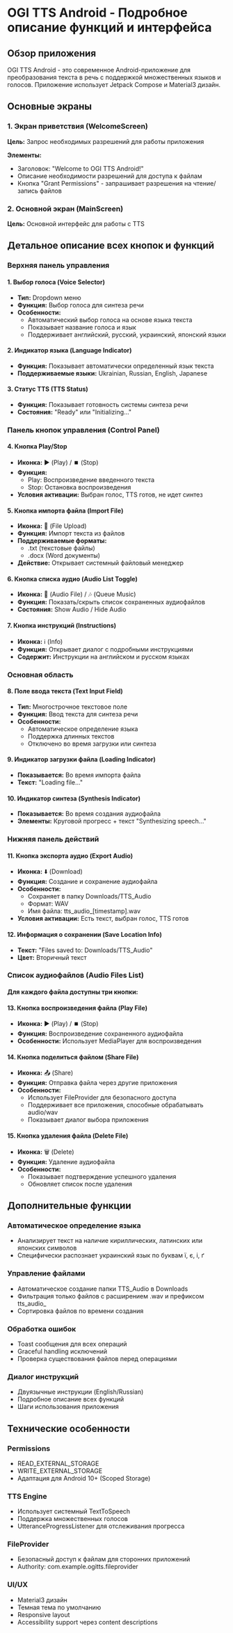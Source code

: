 # OGI TTS Android - Подробное описание функций и интерфейса

## Обзор приложения
OGI TTS Android - это современное Android-приложение для преобразования текста в речь с поддержкой множественных языков и голосов. Приложение использует Jetpack Compose и Material3 дизайн.

## Основные экраны

### 1. Экран приветствия (WelcomeScreen)
**Цель:** Запрос необходимых разрешений для работы приложения

**Элементы:**
- Заголовок: "Welcome to OGI TTS Android!"
- Описание необходимости разрешений для доступа к файлам
- Кнопка "Grant Permissions" - запрашивает разрешения на чтение/запись файлов

### 2. Основной экран (MainScreen)
**Цель:** Основной интерфейс для работы с TTS

## Детальное описание всех кнопок и функций

### Верхняя панель управления

#### 1. Выбор голоса (Voice Selector)
- **Тип:** Dropdown меню
- **Функция:** Выбор голоса для синтеза речи
- **Особенности:**
  - Автоматический выбор голоса на основе языка текста
  - Показывает название голоса и язык
  - Поддерживает английский, русский, украинский, японский языки

#### 2. Индикатор языка (Language Indicator)
- **Функция:** Показывает автоматически определенный язык текста
- **Поддерживаемые языки:** Ukrainian, Russian, English, Japanese

#### 3. Статус TTS (TTS Status)
- **Функция:** Показывает готовность системы синтеза речи
- **Состояния:** "Ready" или "Initializing..."

### Панель кнопок управления (Control Panel)

#### 4. Кнопка Play/Stop
- **Иконка:** ▶️ (Play) / ⏹️ (Stop)
- **Функция:**
  - Play: Воспроизведение введенного текста
  - Stop: Остановка воспроизведения
- **Условия активации:** Выбран голос, TTS готов, не идет синтез

#### 5. Кнопка импорта файла (Import File)
- **Иконка:** 📁 (File Upload)
- **Функция:** Импорт текста из файлов
- **Поддерживаемые форматы:**
  - .txt (текстовые файлы)
  - .docx (Word документы)
- **Действие:** Открывает системный файловый менеджер

#### 6. Кнопка списка аудио (Audio List Toggle)
- **Иконка:** 🎵 (Audio File) / 🎶 (Queue Music)
- **Функция:** Показать/скрыть список сохраненных аудиофайлов
- **Состояния:** Show Audio / Hide Audio

#### 7. Кнопка инструкций (Instructions)
- **Иконка:** ℹ️ (Info)
- **Функция:** Открывает диалог с подробными инструкциями
- **Содержит:** Инструкции на английском и русском языках

### Основная область

#### 8. Поле ввода текста (Text Input Field)
- **Тип:** Многострочное текстовое поле
- **Функция:** Ввод текста для синтеза речи
- **Особенности:**
  - Автоматическое определение языка
  - Поддержка длинных текстов
  - Отключено во время загрузки или синтеза

#### 9. Индикатор загрузки файла (Loading Indicator)
- **Показывается:** Во время импорта файла
- **Текст:** "Loading file..."

#### 10. Индикатор синтеза (Synthesis Indicator)
- **Показывается:** Во время создания аудиофайла
- **Элементы:** Круговой прогресс + текст "Synthesizing speech..."

### Нижняя панель действий

#### 11. Кнопка экспорта аудио (Export Audio)
- **Иконка:** ⬇️ (Download)
- **Функция:** Создание и сохранение аудиофайла
- **Особенности:**
  - Сохраняет в папку Downloads/TTS_Audio
  - Формат: WAV
  - Имя файла: tts_audio_[timestamp].wav
- **Условия активации:** Есть текст, выбран голос, TTS готов

#### 12. Информация о сохранении (Save Location Info)
- **Текст:** "Files saved to: Downloads/TTS_Audio"
- **Цвет:** Вторичный текст

### Список аудиофайлов (Audio Files List)

#### Для каждого файла доступны три кнопки:

#### 13. Кнопка воспроизведения файла (Play File)
- **Иконка:** ▶️ (Play) / ⏹️ (Stop)
- **Функция:** Воспроизведение сохраненного аудиофайла
- **Особенности:** Использует MediaPlayer для воспроизведения

#### 14. Кнопка поделиться файлом (Share File)
- **Иконка:** 📤 (Share)
- **Функция:** Отправка файла через другие приложения
- **Особенности:**
  - Использует FileProvider для безопасного доступа
  - Поддерживает все приложения, способные обрабатывать audio/wav
  - Показывает диалог выбора приложения

#### 15. Кнопка удаления файла (Delete File)
- **Иконка:** 🗑️ (Delete)
- **Функция:** Удаление аудиофайла
- **Особенности:**
  - Показывает подтверждение успешного удаления
  - Обновляет список после удаления

## Дополнительные функции

### Автоматическое определение языка
- Анализирует текст на наличие кириллических, латинских или японских символов
- Специфически распознает украинский язык по буквам ї, є, і, ґ

### Управление файлами
- Автоматическое создание папки TTS_Audio в Downloads
- Фильтрация только файлов с расширением .wav и префиксом tts_audio_
- Сортировка файлов по времени создания

### Обработка ошибок
- Toast сообщения для всех операций
- Graceful handling исключений
- Проверка существования файлов перед операциями

### Диалог инструкций
- Двуязычные инструкции (English/Russian)
- Подробное описание всех функций
- Шаги использования приложения

## Технические особенности

### Permissions
- READ_EXTERNAL_STORAGE
- WRITE_EXTERNAL_STORAGE
- Адаптация для Android 10+ (Scoped Storage)

### TTS Engine
- Использует системный TextToSpeech
- Поддержка множественных голосов
- UtteranceProgressListener для отслеживания прогресса

### FileProvider
- Безопасный доступ к файлам для сторонних приложений
- Authority: com.example.ogitts.fileprovider

### UI/UX
- Material3 дизайн
- Темная тема по умолчанию
- Responsive layout
- Accessibility support через content descriptions
